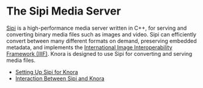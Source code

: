 <!---
Copyright © 2015-2021 the contributors (see Contributors.md).

This file is part of DSP — DaSCH Service Platform.

DSP is free software: you can redistribute it and/or modify
it under the terms of the GNU Affero General Public License as published
by the Free Software Foundation, either version 3 of the License, or
(at your option) any later version.

DSP is distributed in the hope that it will be useful,
but WITHOUT ANY WARRANTY; without even the implied warranty of
MERCHANTABILITY or FITNESS FOR A PARTICULAR PURPOSE.  See the
GNU Affero General Public License for more details.

You should have received a copy of the GNU Affero General Public
License along with DSP. If not, see <http://www.gnu.org/licenses/>.
-->

# The Sipi Media Server

[Sipi](http://www.sipi.io/) is a high-performance media server written in C++,
for serving and converting binary media files such as images and video. Sipi can
efficiently convert between many different formats on demand, preserving
embedded metadata, and implements the [International Image
Interoperability Framework (IIIF)](http://iiif.io/). Knora is designed
to use Sipi for converting and serving media files.

* [Setting Up Sipi for Knora](setup-sipi-for-knora.md)
* [Interaction Between Sipi and Knora](sipi-and-knora.md)
